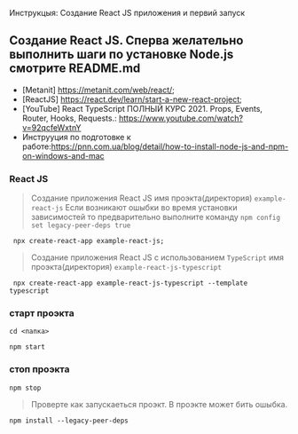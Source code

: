 Инструкцыя: Создание React JS приложения и первий запуск 

## Создание React JS. Сперва желательно выполнить шаги по установке Node.js смотрите README.md
- [Metanit] https://metanit.com/web/react/;
- [ReactJS] https://react.dev/learn/start-a-new-react-project;
- [YouTube] React TypeScript ПОЛНЫЙ КУРС 2021. Props, Events, Router, Hooks, Requests.: https://www.youtube.com/watch?v=92qcfeWxtnY
- Инструуция по подготовке к работе:https://pnn.com.ua/blog/detail/how-to-install-node-js-and-npm-on-windows-and-mac
### React JS
 > Создание приложения React JS имя проэкта(директория) `example-react-js`
 > Если возникают ошыбки во время установки зависимостей то предварительно выполните команду `npm config set legacy-peer-deps true`
```
 npx create-react-app example-react-js;
```
 > Создание приложения React JS с использованием `TypeScript` имя проэкта(директория) `example-react-js-typescript`
```
 npx create-react-app example-react-js-typescript --template typescript
```
### старт проэкта
```
cd <папка>
```
```
npm start
```
### стоп проэкта
```
npm stop
```
 > Проверте как запускаеться проэкт. В проэкте может бить ошыбка.
```
npm install --legacy-peer-deps
```
